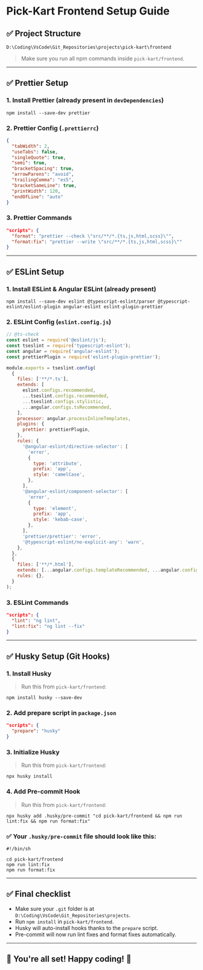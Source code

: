 # Pick-Kart Frontend Setup Guide

## ✅ Project Structure
```
D:\Coding\VsCode\Git_Repositories\projects\pick-kart\frontend
```

> Make sure you run all npm commands inside `pick-kart/frontend`.

---

## ✅ Prettier Setup

### 1. Install Prettier (already present in `devDependencies`)
```
npm install --save-dev prettier
```

### 2. Prettier Config (`.prettierrc`)
```json
{
  "tabWidth": 2,
  "useTabs": false,
  "singleQuote": true,
  "semi": true,
  "bracketSpacing": true,
  "arrowParens": "avoid",
  "trailingComma": "es5",
  "bracketSameLine": true,
  "printWidth": 120,
  "endOfLine": "auto"
}
```

### 3. Prettier Commands
```json
"scripts": {
  "format": "prettier --check \"src/**/*.{ts,js,html,scss}\"",
  "format:fix": "prettier --write \"src/**/*.{ts,js,html,scss}\""
}
```

---

## ✅ ESLint Setup

### 1. Install ESLint & Angular ESLint (already present)
```
npm install --save-dev eslint @typescript-eslint/parser @typescript-eslint/eslint-plugin angular-eslint eslint-plugin-prettier
```

### 2. ESLint Config (`eslint.config.js`)
```js
// @ts-check
const eslint = require('@eslint/js');
const tseslint = require('typescript-eslint');
const angular = require('angular-eslint');
const prettierPlugin = require('eslint-plugin-prettier');

module.exports = tseslint.config(
  {
    files: ['**/*.ts'],
    extends: [
      eslint.configs.recommended,
      ...tseslint.configs.recommended,
      ...tseslint.configs.stylistic,
      ...angular.configs.tsRecommended,
    ],
    processor: angular.processInlineTemplates,
    plugins: {
      prettier: prettierPlugin,
    },
    rules: {
      '@angular-eslint/directive-selector': [
        'error',
        {
          type: 'attribute',
          prefix: 'app',
          style: 'camelCase',
        },
      ],
      '@angular-eslint/component-selector': [
        'error',
        {
          type: 'element',
          prefix: 'app',
          style: 'kebab-case',
        },
      ],
      'prettier/prettier': 'error',
      '@typescript-eslint/no-explicit-any': 'warn',
    },
  },
  {
    files: ['**/*.html'],
    extends: [...angular.configs.templateRecommended, ...angular.configs.templateAccessibility],
    rules: {},
  }
);
```

### 3. ESLint Commands
```json
"scripts": {
  "lint": "ng lint",
  "lint:fix": "ng lint --fix"
}
```

---

## ✅ Husky Setup (Git Hooks)

### 1. Install Husky
> Run this from `pick-kart/frontend`:
```
npm install husky --save-dev
```

### 2. Add prepare script in `package.json`
```json
"scripts": {
  "prepare": "husky"
}
```

### 3. Initialize Husky
> Run this from `pick-kart/frontend`:
```
npx husky install
```

### 4. Add Pre-commit Hook
> Run this from `pick-kart/frontend`:
```
npx husky add .husky/pre-commit "cd pick-kart/frontend && npm run lint:fix && npm run format:fix"
```

### ✅ Your `.husky/pre-commit` file should look like this:
```
#!/bin/sh

cd pick-kart/frontend
npm run lint:fix
npm run format:fix
```

---

## ✅ Final checklist
- Make sure your `.git` folder is at `D:\Coding\VsCode\Git_Repositories\projects`.
- Run `npm install` in `pick-kart/frontend`.
- Husky will auto-install hooks thanks to the `prepare` script.
- Pre-commit will now run lint fixes and format fixes automatically.

---

## 🎉 You're all set! Happy coding! 🎯
